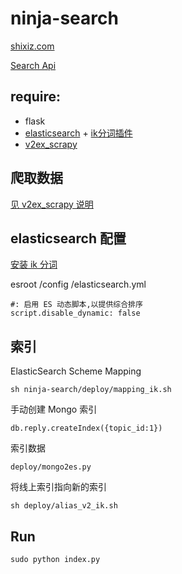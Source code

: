 ninja-search
===

[shixiz.com](http://shixiz.com)   

[Search Api](https://github.com/dbbbit/ninja-search/wiki/Search-Api)

require:
--------

* flask
* [elasticsearch](http://www.elasticsearch.org/overview/elasticsearch/) + [ik分词插件](https://github.com/medcl/elasticsearch-analysis-ik)
* [v2ex_scrapy](https://github.com/dbbbit/v2ex_scrapy) 

爬取数据
--------

[见 v2ex_scrapy 说明](https://github.com/dbbbit/v2ex_scrapy)


elasticsearch 配置
-------------------

[安装 ik 分词](https://github.com/medcl/elasticsearch-analysis-ik)

esroot /config /elasticsearch.yml

    #: 启用 ES 动态脚本,以提供综合排序
    script.disable_dynamic: false


索引
--------

ElasticSearch Scheme Mapping  
    
    sh ninja-search/deploy/mapping_ik.sh

手动创建 Mongo 索引

    db.reply.createIndex({topic_id:1})

索引数据
    
    deploy/mongo2es.py 
    
将线上索引指向新的索引
    
    sh deploy/alias_v2_ik.sh


Run 
----
  
    sudo python index.py


